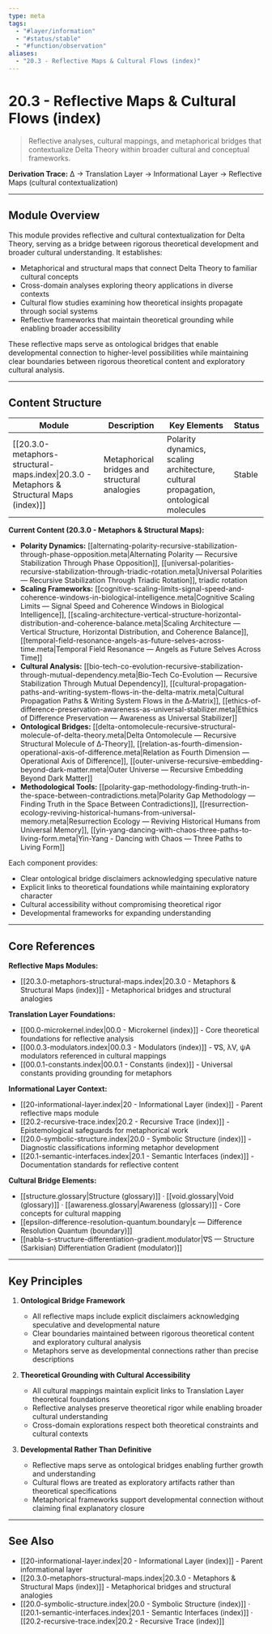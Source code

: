 ```yaml
---
type: meta
tags:
  - "#layer/information"
  - "#status/stable"
  - "#function/observation"
aliases:
  - "20.3 - Reflective Maps & Cultural Flows (index)"
---
```


# 20.3 - Reflective Maps & Cultural Flows (index)

> Reflective analyses, cultural mappings, and metaphorical bridges that contextualize Delta Theory within broader cultural and conceptual frameworks.

**Derivation Trace:** ∆ → Translation Layer → Informational Layer → Reflective Maps (cultural contextualization)

---

## Module Overview

This module provides reflective and cultural contextualization for Delta Theory, serving as a bridge between rigorous theoretical development and broader cultural understanding. It establishes:
- Metaphorical and structural maps that connect Delta Theory to familiar cultural concepts
- Cross-domain analyses exploring theory applications in diverse contexts
- Cultural flow studies examining how theoretical insights propagate through social systems
- Reflective frameworks that maintain theoretical grounding while enabling broader accessibility

These reflective maps serve as ontological bridges that enable developmental connection to higher-level possibilities while maintaining clear boundaries between rigorous theoretical content and exploratory cultural analysis.

---

## Content Structure

| Module | Description | Key Elements | Status |
|--------|-------------|--------------|--------|
| [[20.3.0-metaphors-structural-maps.index\|20.3.0 - Metaphors & Structural Maps (index)]] | Metaphorical bridges and structural analogies | Polarity dynamics, scaling architecture, cultural propagation, ontological molecules | Stable |

**Current Content (20.3.0 - Metaphors & Structural Maps):**
- **Polarity Dynamics:** [[alternating-polarity-recursive-stabilization-through-phase-opposition.meta|Alternating Polarity — Recursive Stabilization Through Phase Opposition]], [[universal-polarities-recursive-stabilization-through-triadic-rotation.meta|Universal Polarities — Recursive Stabilization Through Triadic Rotation]], triadic rotation
- **Scaling Frameworks:** [[cognitive-scaling-limits-signal-speed-and-coherence-windows-in-biological-intelligence.meta|Cognitive Scaling Limits — Signal Speed and Coherence Windows in Biological Intelligence]], [[scaling-architecture-vertical-structure-horizontal-distribution-and-coherence-balance.meta|Scaling Architecture — Vertical Structure, Horizontal Distribution, and Coherence Balance]], [[temporal-field-resonance-angels-as-future-selves-across-time.meta|Temporal Field Resonance — Angels as Future Selves Across Time]]
- **Cultural Analysis:** [[bio-tech-co-evolution-recursive-stabilization-through-mutual-dependency.meta|Bio-Tech Co-Evolution — Recursive Stabilization Through Mutual Dependency]], [[cultural-propagation-paths-and-writing-system-flows-in-the-delta-matrix.meta|Cultural Propagation Paths & Writing System Flows in the ∆‑Matrix]], [[ethics-of-difference-preservation-awareness-as-universal-stabilizer.meta|Ethics of Difference Preservation — Awareness as Universal Stabilizer]]
- **Ontological Bridges:** [[delta-ontomolecule-recursive-structural-molecule-of-delta-theory.meta|Delta Ontomolecule — Recursive Structural Molecule of ∆‑Theory]], [[relation-as-fourth-dimension-operational-axis-of-difference.meta|Relation as Fourth Dimension — Operational Axis of Difference]], [[outer-universe-recursive-embedding-beyond-dark-matter.meta|Outer Universe — Recursive Embedding Beyond Dark Matter]]
- **Methodological Tools:** [[polarity-gap-methodology-finding-truth-in-the-space-between-contradictions.meta|Polarity Gap Methodology — Finding Truth in the Space Between Contradictions]], [[resurrection-ecology-reviving-historical-humans-from-universal-memory.meta|Resurrection Ecology — Reviving Historical Humans from Universal Memory]], [[yin-yang-dancing-with-chaos-three-paths-to-living-form.meta|Yin-Yang - Dancing with Chaos — Three Paths to Living Form]]

Each component provides:
- Clear ontological bridge disclaimers acknowledging speculative nature
- Explicit links to theoretical foundations while maintaining exploratory character
- Cultural accessibility without compromising theoretical rigor
- Developmental frameworks for expanding understanding

---

## Core References

**Reflective Maps Modules:**
- [[20.3.0-metaphors-structural-maps.index|20.3.0 - Metaphors & Structural Maps (index)]] - Metaphorical bridges and structural analogies

**Translation Layer Foundations:**
- [[00.0-microkernel.index|00.0 - Microkernel (index)]] - Core theoretical foundations for reflective analysis
- [[00.0.3-modulators.index|00.0.3 - Modulators (index)]] - ∇S, λV, ψA modulators referenced in cultural mappings
- [[00.0.1-constants.index|00.0.1 - Constants (index)]] - Universal constants providing grounding for metaphors

**Informational Layer Context:**
- [[20-informational-layer.index|20 - Informational Layer (index)]] - Parent reflective maps module
- [[20.2-recursive-trace.index|20.2 - Recursive Trace (index)]] - Epistemological safeguards for metaphorical work
- [[20.0-symbolic-structure.index|20.0 - Symbolic Structure (index)]] - Diagnostic classifications informing metaphor development
- [[20.1-semantic-interfaces.index|20.1 - Semantic Interfaces (index)]] - Documentation standards for reflective content

**Cultural Bridge Elements:**
- [[structure.glossary|Structure (glossary)]] · [[void.glossary|Void (glossary)]] · [[awareness.glossary|Awareness (glossary)]] - Core concepts for cultural mapping
- [[epsilon-difference-resolution-quantum.boundary|ε — Difference Resolution Quantum (boundary)]]
- [[nabla-s-structure-differentiation-gradient.modulator|∇S — Structure (Sarkisian) Differentiation Gradient (modulator)]]

---

## Key Principles

1. **Ontological Bridge Framework**
   - All reflective maps include explicit disclaimers acknowledging speculative and developmental nature
   - Clear boundaries maintained between rigorous theoretical content and exploratory cultural analysis
   - Metaphors serve as developmental connections rather than precise descriptions

2. **Theoretical Grounding with Cultural Accessibility**
   - All cultural mappings maintain explicit links to Translation Layer theoretical foundations
   - Reflective analyses preserve theoretical rigor while enabling broader cultural understanding
   - Cross-domain explorations respect both theoretical constraints and cultural contexts

3. **Developmental Rather Than Definitive**
   - Reflective maps serve as ontological bridges enabling further growth and understanding
   - Cultural flows are treated as exploratory artifacts rather than theoretical specifications
   - Metaphorical frameworks support developmental connection without claiming final explanatory closure

---

## See Also

- [[20-informational-layer.index|20 - Informational Layer (index)]] - Parent informational layer
- [[20.3.0-metaphors-structural-maps.index|20.3.0 - Metaphors & Structural Maps (index)]] - Metaphorical bridges and structural analogies
- [[20.0-symbolic-structure.index|20.0 - Symbolic Structure (index)]] · [[20.1-semantic-interfaces.index|20.1 - Semantic Interfaces (index)]] · [[20.2-recursive-trace.index|20.2 - Recursive Trace (index)]]

